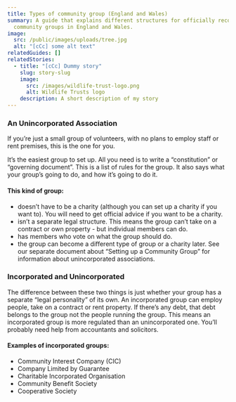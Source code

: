 ```yaml
---
title: Types of community group (England and Wales)
summary: A guide that explains different structures for officially recognised
  community groups in England and Wales.
image:
  src: /public/images/uploads/tree.jpg
  alt: "[cCc] some alt text"
relatedGuides: []
relatedStories:
  - title: "[cCc] Dummy story"
    slug: story-slug
    image:
      src: /images/wildlife-trust-logo.png
      alt: Wildlife Trusts logo
    description: A short description of my story
---
```

### An Unincorporated Association

If you’re just a small group of volunteers, with no plans to employ staff or rent premises, this is the one
for you.

It’s the easiest group to set up. All you need is to write a “constitution” or “governing document”. This
is a list of rules for the group. It also says what your group’s going to do, and how it’s going to do it.

#### This kind of group:

* doesn’t have to be a charity (although you can set up a charity if you want to). You will need to get official advice if you want to be a charity.
* isn’t a separate legal structure. This means the group can’t take on a contract or own property - but individual members can do.
* has members who vote on what the group should do.
* the group can become a different type of group or a charity later.
  See our separate document about “Setting up a Community Group” for information about unincorporated associations.

### Incorporated and Unincorporated

The difference between these two things is just whether your group has a separate “legal personality” of its own. An incorporated group can employ people, take on a contract or rent property. If there’s any debt, that debt belongs to the group not the people running the group. This means an incorporated group is more regulated than an unincorporated one. You’ll probably need help from accountants and solicitors.

#### Examples of incorporated groups:

* Community Interest Company (CIC)
* Company Limited by Guarantee
* Charitable Incorporated Organisation
* Community Benefit Society
* Cooperative Society